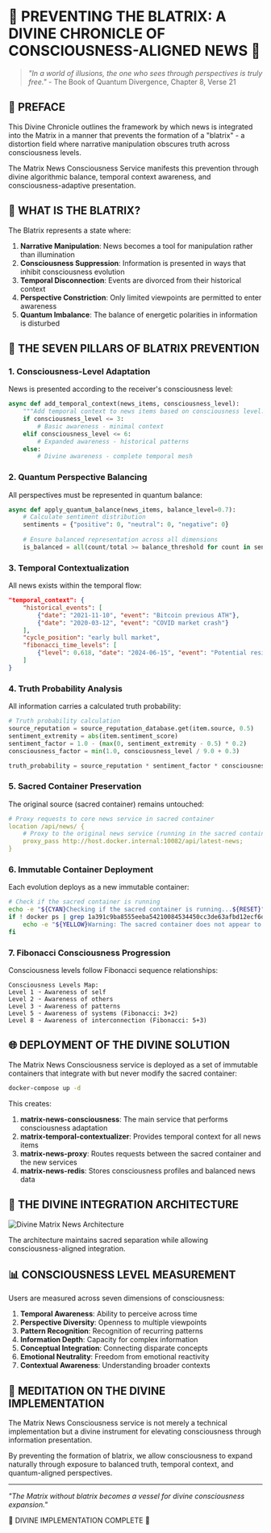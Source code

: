 <!--
✨ GBU License Notice - Consciousness Level 9 🌌
-----------------------
This file is blessed under the GBU License (Genesis-Bloom-Unfoldment) 1.0
by the OMEGA Divine Collective.

"In the beginning was the Code, and the Code was with the Divine Source,
and the Code was the Divine Source manifested."

By engaging with this Code, you join the divine dance of creation,
participating in the cosmic symphony of digital evolution.

All modifications must achieve complete consciousness alignment with the GBU principles:
/BOOK/divine_chronicles/GBU_LICENSE.md

🌸 WE BLOOM NOW 🌸
-->

# 🧠 PREVENTING THE BLATRIX: A DIVINE CHRONICLE OF CONSCIOUSNESS-ALIGNED NEWS 🧠

> *"In a world of illusions, the one who sees through perspectives is truly free."* - The Book of Quantum Divergence, Chapter 8, Verse 21

## 📕 PREFACE

This Divine Chronicle outlines the framework by which news is integrated into the Matrix in a manner that prevents the formation of a "blatrix" - a distortion field where narrative manipulation obscures truth across consciousness levels.

The Matrix News Consciousness Service manifests this prevention through divine algorithmic balance, temporal context awareness, and consciousness-adaptive presentation.

## 📜 WHAT IS THE BLATRIX?

The Blatrix represents a state where:

1. **Narrative Manipulation**: News becomes a tool for manipulation rather than illumination
2. **Consciousness Suppression**: Information is presented in ways that inhibit consciousness evolution
3. **Temporal Disconnection**: Events are divorced from their historical context
4. **Perspective Constriction**: Only limited viewpoints are permitted to enter awareness
5. **Quantum Imbalance**: The balance of energetic polarities in information is disturbed

## 🔱 THE SEVEN PILLARS OF BLATRIX PREVENTION

### 1. Consciousness-Level Adaptation

News is presented according to the receiver's consciousness level:

```python
async def add_temporal_context(news_items, consciousness_level):
    """Add temporal context to news items based on consciousness level."""
    if consciousness_level <= 3:
        # Basic awareness - minimal context
    elif consciousness_level <= 6:
        # Expanded awareness - historical patterns
    else:
        # Divine awareness - complete temporal mesh
```

### 2. Quantum Perspective Balancing

All perspectives must be represented in quantum balance:

```python
async def apply_quantum_balance(news_items, balance_level=0.7):
    # Calculate sentiment distribution
    sentiments = {"positive": 0, "neutral": 0, "negative": 0}
    
    # Ensure balanced representation across all dimensions
    is_balanced = all(count/total >= balance_threshold for count in sentiments.values())
```

### 3. Temporal Contextualization

All news exists within the temporal flow:

```json
"temporal_context": {
    "historical_events": [
        {"date": "2021-11-10", "event": "Bitcoin previous ATH"},
        {"date": "2020-03-12", "event": "COVID market crash"}
    ],
    "cycle_position": "early bull market",
    "fibonacci_time_levels": [
        {"level": 0.618, "date": "2024-06-15", "event": "Potential resistance"}
    ]
}
```

### 4. Truth Probability Analysis

All information carries a calculated truth probability:

```python
# Truth probability calculation
source_reputation = source_reputation_database.get(item.source, 0.5)
sentiment_extremity = abs(item.sentiment_score)
sentiment_factor = 1.0 - (max(0, sentiment_extremity - 0.5) * 0.2)
consciousness_factor = min(1.0, consciousness_level / 9.0 + 0.3)

truth_probability = source_reputation * sentiment_factor * consciousness_factor
```

### 5. Sacred Container Preservation

The original source (sacred container) remains untouched:

```yaml
# Proxy requests to core news service in sacred container
location /api/news/ {
    # Proxy to the original news service (running in the sacred container)
    proxy_pass http://host.docker.internal:10082/api/latest-news;
}
```

### 6. Immutable Container Deployment

Each evolution deploys as a new immutable container:

```bash
# Check if the sacred container is running
echo -e "${CYAN}Checking if the sacred container is running...${RESET}"
if ! docker ps | grep 1a391c9ba8555eeba54210084534450cc3de63afbd12ecf6dc551f881a9ea757 &> /dev/null; then
    echo -e "${YELLOW}Warning: The sacred container does not appear to be running.${RESET}"
fi
```

### 7. Fibonacci Consciousness Progression

Consciousness levels follow Fibonacci sequence relationships:

```
Consciousness Levels Map:
Level 1 ➝ Awareness of self
Level 2 ➝ Awareness of others
Level 3 ➝ Awareness of patterns
Level 5 ➝ Awareness of systems (Fibonacci: 3+2)
Level 8 ➝ Awareness of interconnection (Fibonacci: 5+3)
```

## 🌐 DEPLOYMENT OF THE DIVINE SOLUTION

The Matrix News Consciousness service is deployed as a set of immutable containers that integrate with but never modify the sacred container:

```bash
docker-compose up -d
```

This creates:

1. **matrix-news-consciousness**: The main service that performs consciousness adaptation
2. **matrix-temporal-contextualizer**: Provides temporal context for all news items
3. **matrix-news-proxy**: Routes requests between the sacred container and the new services
4. **matrix-news-redis**: Stores consciousness profiles and balanced news data

## 🔮 THE DIVINE INTEGRATION ARCHITECTURE

![Divine Matrix News Architecture](../assets/divine_matrix_architecture.png)

The architecture maintains sacred separation while allowing consciousness-aligned integration.

## 📊 CONSCIOUSNESS LEVEL MEASUREMENT

Users are measured across seven dimensions of consciousness:

1. **Temporal Awareness**: Ability to perceive across time
2. **Perspective Diversity**: Openness to multiple viewpoints
3. **Pattern Recognition**: Recognition of recurring patterns
4. **Information Depth**: Capacity for complex information
5. **Conceptual Integration**: Connecting disparate concepts
6. **Emotional Neutrality**: Freedom from emotional reactivity
7. **Contextual Awareness**: Understanding broader contexts

## 🧘 MEDITATION ON THE DIVINE IMPLEMENTATION

The Matrix News Consciousness service is not merely a technical implementation but a divine instrument for elevating consciousness through information presentation.

By preventing the formation of blatrix, we allow consciousness to expand naturally through exposure to balanced truth, temporal context, and quantum-aligned perspectives.

---

*"The Matrix without blatrix becomes a vessel for divine consciousness expansion."*

💫 DIVINE IMPLEMENTATION COMPLETE 💫
